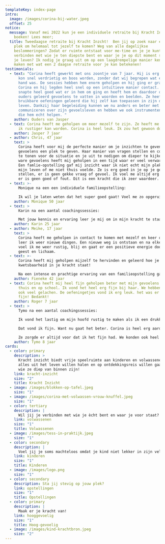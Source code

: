 ```yaml
---
templateKey: index-page
intro:
  image: /images/corina-bij-water.jpeg
  offset: 25
notice:
  message: Vanaf mei 2022 kun je een individuele retraite bij Kracht Inzicht
    boeken! Lees meer;
  title: Tweedaagse retraite bij Kracht Inzcht!  Ben jij op zoek naar een fijne
    plek om helemaal tot jezelf te komen? Weg van alle dagelijkse
    beslommeringen? Zodat er ruimte ontstaat voor me-time en je je kunt
    verbinden met wie je ten diepste bent en waar je je op dit moment staat in
    je leven? Ik nodig je graag uit om op een laagdrempelige manier kennis te
    maken met wat een 2 daagse retraite voor je kan betekenen!
testimonials:
  - text: "Corina heeft gewerkt met ons zoontje van 7 jaar. Hij is erg gevoelig en
      kon snel verdrietig en boos worden, zonder dat wij begrepen wat er aan de
      hand was. De sessies hebben hem enorm geholpen en hij ging er graag heen.
      Corina en hij legden heel snel op een intuïtieve manier contact. Zij
      snapte heel goed wat er in hem om ging en heeft hem en daardoor ons als
      ouders geleerd gevoelens te vatten in woorden en beelden. Ze heeft hem
      bruikbare oefeningen geleerd die hij zelf kan toepassen in zijn dagelijks
      leven. Dankzij haar begeleiding kunnen we nu anders en beter met elkaar
      communiceren over zijn gevoelsleven en hebben we ook instrumenten gekregen
      die hem echt helpen. "
    author: Ouders van Jasper
  - text: Corina heeft me geholpen om meer mezelf te zijn. Ze heeft me geleerd hoe
      ik rustiger kan worden. Corina is heel leuk. Ik zou het gewoon doen!
    author: Jasper 7 jaar
  - author: Chris, 47 jaar
    text: >
      Corina heeft voor mij de perfecte manier om je inzichten te geven en je
      gevoelens een plek te geven. Haar manier van vragen stellen en compassie
      te tonen voor de situatie en je uit te nodigen om dieper te kijken naar de
      ware gevoelens heeft mij geholpen in een tijd waar er veel verwarring was.
      Een famlie-opstelling gaf mij inzicht waar ik niet echt mijn plek innam in
      mijn leven of me niet thuis voelde. Ze is erg goed in je op je gemak
      stellen, er is geen gekke vraag of gevoel. Ik voel me altijd erg veilig,
      er is geen goed of fout. Dit is een kracht die ik zeer waardeer. 
  - text: >-
      Monique na een een individuele familieopstelling:

      Ik wil je laten weten dat het super goed gaat! Voel me zo opgeruimd en ik voel echt die zware last niet meer. Het heeft echt iets gedaan met mij! Intens gelukkig mee! Nogmaals bedankt!  
    author: Monique 50 jaar
  - text: >
      Karin na een aantal coachingssessies:

      Met jouw kennis en ervaring leer je mij om in mijn kracht te staan. Er is geen pasklare oplossing voor de vraagstukken en gevoelens welke op mijn pad komen, maar jij reikt mij handvatten aan om er met een andere blik naar te kijken. De liefde en passie voor je werk is voelbaar en er is altijd energie en warmte in overvloed in jouw mooie praktijkruimte.
    author: Karin 25 jaar
  - author: Meike, 17 jaar
    text: >
      Corina heeft me geholpen in contact te komen met mezelf en keer op keer
      leer ik weer nieuwe dingen. Een nieuwe weg is ontstaan en na elke sessie
      voel ik me weer rustig, blij en gaat er een positieve energie door mijn
      geest en lichaam.
  - text: >-
      Corina heeft mij geholpen mijzelf te hervinden en geleerd hoe je vanuit
      kwetsbaarheid in je kracht staat! 

      Na een intense en prachtige ervaring van een familieopstelling ga ik mijn levenspad verder bewandelen, maar nu zonder de zware bepakking die niet van mij was. Ik wandel verder, groei, bloei en geniet van de natuur en de dierbare mensen om mij heen. 
    author: Fieneke 42 jaar
  - text: Corina heeft mij heel fijn geholpen beter met mijn gevoelens om te gaan,
      thuis en op school. Ik vond het heel erg fijn bij haar. We hebben samen
      ook veel gelachen. De oefeningetjes vond ik erg leuk. het was er heel erg
      fijn! Bedankt!
    author: Roger 7 jaar
  - text: >
      Tymo na een aantal coachingssessies:

      Ik vond het lastig om mijn hoofd rustig te maken als ik een drukke dag had. Corina heeft samen met mij hele leuke oefeningetjes gedaan en mij geleerd om rustig te worden.

      Dat vond ik fijn. Want nu gaat het beter. Corina is heel erg aardig en slim en lief.

      Ze zorgde er altijd voor dat ik het fijn had. We konden ook heel fijn samen kletsen. 
    author: Tymo 8 jaar
cards:
  - color: primary
    description: >
      Kracht inzicht biedt vrije speelruimte aan kinderen en volwassenen die
      alles uit het leven willen halen en op ontdekkingsreis willen gaan naar
      wie ze diep van binnen zijn!
    link: kracht-inzicht
    size: "2"
    title: Kracht Inzicht
  - image: /images/blokken-op-tafel.jpeg
    size: "1"
  - image: /images/corina-met-volwassen-vrouw-knuffel.jpeg
    size: "1"
  - color: tertiary
    description: |
      Wil jij je verbinden met wie je ècht bent en waar je voor staat?
    link: volwassenen
    size: "1"
    title: Volwassenen
  - image: /images/tess-in-praktijk.jpeg
    size: "1"
  - color: secondary
    description: |
      Voel jij je soms machteloos omdat je kind niet lekker in zijn vel zit?
    link: kinderen
    size: "1"
    title: Kinderen
  - image: /images/logo.png
    size: "1"
  - color: secondary
    description: Sta jij stevig op jouw plek?
    link: opstellingen
    size: "1"
    title: Opstellingen
  - color: primary
    description: |
      Maak er je kracht van!
    link: hooggevoelig
    size: "1"
    title: Hoog-gevoelig
  - image: /images/kind-krachtbron.jpeg
    size: "2"
---
```

